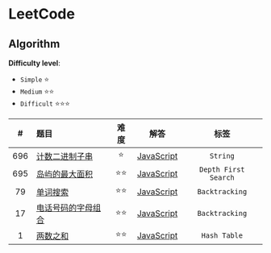 # LeetCode

## Algorithm

**Difficulty level**:

- `Simple` ⭐
- `Medium` ⭐⭐
- `Difficult` ⭐⭐⭐

|#|题目|难度|解答|标签|
|:---:|:---|:---:|:---:|:---:|
|696|[计数二进制子串](https://leetcode-cn.com/problems/count-binary-substrings/)|⭐|[JavaScript](./javascript/easy/696-计数二进制子串.js)|`String`|
|695|[岛屿的最大面积](https://leetcode-cn.com/problems/max-area-of-island/)|⭐⭐|[JavaScript](./javascript/medium/695-岛屿的最大面积.js)|`Depth First Search`|
|79|[单词搜索](https://leetcode-cn.com/problems/word-search/)|⭐⭐|[JavaScript](./javascript/medium/79-单词搜索.js)|`Backtracking`|
|17|[电话号码的字母组合](https://leetcode-cn.com/problems/letter-combinations-of-a-phone-number/)|⭐⭐|[JavaScript](./javascript/medium/17-电话号码的字母组合.js)|`Backtracking`|
|1|[两数之和](https://leetcode-cn.com/problems/two-sum/)|⭐⭐|[JavaScript](./javascript/easy/1-两数之和.js)|`Hash Table`|
